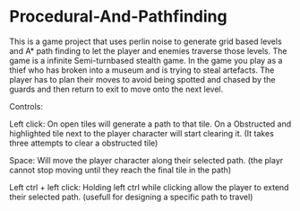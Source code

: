 # Procedural-And-Pathfinding

This is a game project that uses perlin noise to generate grid based levels and A* path finding to let the player and enemies traverse those levels.
The game is a infinite Semi-turnbased stealth game.
In the game you play as a thief who has broken into a museum and is trying to steal artefacts.
The player has to plan their moves to avoid being spotted and chased by the guards and then return to exit to move onto the next level.

Controls:

Left click:
On open tiles will generate a path to that tile.
On a Obstructed and highlighted tile next to the player character will start clearing it.
(It takes three attempts to clear a obstructed tile)

Space:
Will move the player character along their selected path.
(the playr cannot stop moving until they reach the final tile in the path)

Left ctrl + left click:
Holding left ctrl while clicking allow the player to extend their selected path.
(usefull for designing a specific path to travel)
